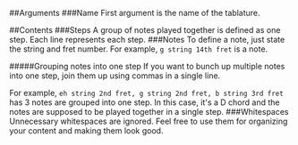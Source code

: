 ##Arguments
###Name
First argument is the name of the tablature.

##Contents
###Steps
A group of notes played together is defined as one step.
Each line represents each step.
###Notes
To define a note, just state the string and fret number.
For example, `g string 14th fret` is a note.

#####Grouping notes into one step
If you want to bunch up multiple notes into one step, join them up using commas in a single line.

For example, `eh string 2nd fret, g string 2nd fret, b string 3rd fret` has 3 notes are grouped into one step. In this case, it's a D chord and the notes are supposed to be played together in a single step.
###Whitespaces
Unnecessary whitespaces are ignored. Feel free to use them for organizing your content and making them look good.